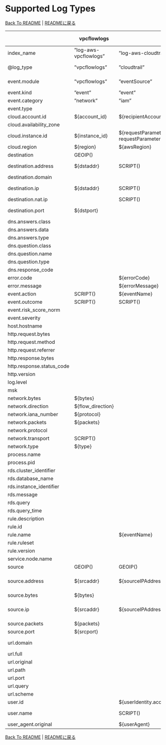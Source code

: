 # Supported Log Types

[Back To README](../README.md) | [READMEに戻る](../README_ja.md)

|                         |     vpcflowlogs     |                                                                           cloudtrail                                                                            |          networkfirewall           |                guardduty                |                                                                                                                                            securityhub                                                                                                                                             |        nlb        |       alb        |       clb        |      s3accesslog      | cloudfront-realtime | cloudfront-standard |           waf           |   route53resolver   |       rds-postgresql       |      rds-mysql-audit      | rds-mysql-general |  rds-mysql-error  | rds-mysql-slowquery |      msk       |  workspaces-event  |   linux-secure   | linux-os-syslog |
|-------------------------|---------------------|-----------------------------------------------------------------------------------------------------------------------------------------------------------------|------------------------------------|-----------------------------------------|----------------------------------------------------------------------------------------------------------------------------------------------------------------------------------------------------------------------------------------------------------------------------------------------------|-------------------|------------------|------------------|-----------------------|---------------------|---------------------|-------------------------|---------------------|----------------------------|---------------------------|-------------------|-------------------|---------------------|----------------|--------------------|------------------|-----------------|
|index_name               |”log-aws-vpcflowlogs”|”log-aws-cloudtrail”                                                                                                                                             |”log-aws-networkfirewall”           |”log-aws-guardduty”                      |”log-aws-securityhub”                                                                                                                                                                                                                                                                               |”log-aws-elb”      |”log-aws-elb”     |”log-aws-elb”     |”log-aws-s3accesslog”  |”log-aws-cloudfront” |”log-aws-cloudfront” |”log-aws-waf”            |”log-aws-r53resolver”|”log-aws-rds-postgresql”    |”log-aws-rds-mysql”        |”log-aws-rds-mysql”|”log-aws-rds-mysql”|”log-aws-rds-mysql”  |”log-aws-msk”   |”log-aws-workspaces”|”log-linux-secure”|”log-linux-os”   |
|@log_type                |”vpcflowlogs”        |”cloudtrail”                                                                                                                                                     |”networkfirewall”                   |”guardduty”                              |”securityhub”                                                                                                                                                                                                                                                                                       |”nlb”              |”alb”             |”clb”             |”s3accesslog”          |”cloudfront-realtime”|”cloudfront-standard”|”waf”                    |”route53resolver”    |”rds-postgresql”            |”rds-mysql-audit”          |”rds-mysql-general”|”rds-mysql-error”  |”rds-mysql-slowquery”|”msk”           |”workspaces-event”  |”linux-secure”    |”linux-os-syslog”|
|event.module             |”vpcflowlogs”        |”eventSource”                                                                                                                                                    |”event.event_type”                  |”guardduty”                              |SCRIPT()                                                                                                                                                                                                                                                                                            |”nlb”              |”alb”             |”clb”             |”s3accesslog”          |”cloudfront-realtime”|”cloudfront-standard”|”waf”                    |”route53resolver”    |”rds-postgresql”            |”audit”                    |”general”          |”error”            |”slowquery”          |”msk”           |”workspaces-event”  |”linux-secure”    |”linux-os-syslog”|
|event.kind               |”event”              |”event”                                                                                                                                                          |SCRIPT()                            |”alert”                                  |”alert”                                                                                                                                                                                                                                                                                             |”event”            |”event”           |”event”           |”event”                |”event”              |”event”              |”alert”                  |”event”              |                            |                           |                   |                   |                     |                |                    |”event”           |”event”          |
|event.category           |”network”            |”iam”                                                                                                                                                            |”network”                           |SCRIPT()                                 |SCRIPT()                                                                                                                                                                                                                                                                                            |”network”          |”web”             |”web”             |”web”                  |”web”                |”web”                |”web”                    |”network”            |SCRIPT()                    |”database”                 |”database”         |”database”         |”database”           |                |”authentication”    |SCRIPT()          |SCRIPT()         |
|event.type               |                     |                                                                                                                                                                 |                                    |                                         |                                                                                                                                                                                                                                                                                                    |                   |                  |                  |                       |                     |                     |                         |                     |                            |                           |                   |                   |                     |                |                    |                  |                 |
|cloud.account.id         |${account_id}        |${recipientAccountId}                                                                                                                                            |[FromS3Key]                         |[FromS3Key]                              |${AwsAccountId}                                                                                                                                                                                                                                                                                     |[FromS3Key]        |[FromS3Key]       |[FromS3Key]       |[FromS3Key]            |[FromS3Key]          |[FromS3Key]          |SCRIPT()                 |[FromS3Key]          |[FromS3Key]                 |[FromS3Key]                |[FromS3Key]        |[FromS3Key]        |[FromS3Key]          |[FromS3Key]     |[FromS3Key]         |[FromS3Key]       |[FromS3Key]      |
|cloud.availability_zone  |                     |                                                                                                                                                                 |${availability_zone}                |                                         |                                                                                                                                                                                                                                                                                                    |                   |                  |                  |                       |                     |                     |                         |                     |                            |                           |                   |                   |                     |                |                    |                  |                 |
|cloud.instance.id        |${instance_id}       |${requestParameters.instanceId responseElements.instancesSet.items.0.instanceId requestParameters.DescribeInstanceCreditSpecificationsRequest.InstanceId.content}|                                    |${resource.instanceDetails.instanceId}   |SCRIPT()                                                                                                                                                                                                                                                                                            |                   |                  |                  |                       |                     |                     |                         |${instance}          |                            |                           |                   |                   |                     |                |                    |SCRIPT()          |SCRIPT()         |
|cloud.region             |${region}            |${awsRegion}                                                                                                                                                     |[FromS3Key]                         |[FromS3Key]                              |${Resources.0.Region}                                                                                                                                                                                                                                                                               |[FromS3Key]        |[FromS3Key]       |[FromS3Key]       |SCRIPT()               |”global”             |”global”             |SCRIPT()                 |${region}            |[FromS3Key]                 |[FromS3Key]                |[FromS3Key]        |[FromS3Key]        |[FromS3Key]          |[FromS3Key]     |[FromS3Key]         |[FromS3Key]       |[FromS3Key]      |
|destination              |GEOIP()              |                                                                                                                                                                 |GEOIP()                             |GEOIP()                                  |GEOIP()                                                                                                                                                                                                                                                                                             |GEOIP()            |GEOIP()           |GEOIP()           |                       |                     |                     |                         |                     |                            |                           |                   |                   |                     |                |                    |                  |                 |
|destination.address      |${dstaddr}           |SCRIPT()                                                                                                                                                         |                                    |SCRIPT()                                 |${ProductFields.aws/guardduty/resource/instanceDetails/networkInterfaces.0_/privateIpAddress ProductFields.aws/guardduty/service/action/networkConnectionAction/localIpDetails/ipAddressV4}                                                                                                         |${destination_ip}  |${target_ip}      |${backend_ip}     |${EndPoint}            |                     |                     |                         |                     |                            |                           |                   |                   |                     |                |                    |                  |                 |
|destination.domain       |                     |                                                                                                                                                                 |                                    |                                         |                                                                                                                                                                                                                                                                                                    |                   |                  |                  |${EndPoint}            |                     |                     |                         |                     |                            |                           |                   |                   |                     |                |                    |                  |                 |
|destination.ip           |${dstaddr}           |SCRIPT()                                                                                                                                                         |${event.dest_ip}                    |SCRIPT()                                 |${ProductFields.aws/guardduty/resource/instanceDetails/networkInterfaces.0_/privateIpAddress ProductFields.aws/guardduty/service/action/networkConnectionAction/localIpDetails/ipAddressV4}                                                                                                         |${destination_ip}  |${target_ip}      |${backend_ip}     |                       |                     |                     |                         |                     |                            |                           |                   |                   |                     |                |                    |                  |                 |
|destination.nat.ip       |                     |SCRIPT()                                                                                                                                                         |                                    |SCRIPT()                                 |${ProductFields.aws/guardduty/resource/instanceDetails/networkInterfaces.0_/publicIp}                                                                                                                                                                                                               |                   |                  |                  |                       |                     |                     |                         |                     |                            |                           |                   |                   |                     |                |                    |                  |                 |
|destination.port         |${dstport}           |                                                                                                                                                                 |${event.dest_port}                  |SCRIPT()                                 |${ProductFields.aws/guardduty/service/action/portProbeAction/portProbeDetails/localPortDetails.0_/port ProductFields.aws/guardduty/service/action/networkConnectionAction/localPortDetails/port}                                                                                                    |${destination_port}|${target_port}    |${backend_port}   |                       |                     |                     |                         |                     |                            |                           |                   |                   |                     |                |                    |                  |                 |
|dns.answers.class        |                     |                                                                                                                                                                 |                                    |                                         |                                                                                                                                                                                                                                                                                                    |                   |                  |                  |                       |                     |                     |                         |${answers.0.Class}   |                            |                           |                   |                   |                     |                |                    |                  |                 |
|dns.answers.data         |                     |                                                                                                                                                                 |                                    |                                         |                                                                                                                                                                                                                                                                                                    |                   |                  |                  |                       |                     |                     |                         |SCRIPT()             |                            |                           |                   |                   |                     |                |                    |                  |                 |
|dns.answers.type         |                     |                                                                                                                                                                 |                                    |                                         |                                                                                                                                                                                                                                                                                                    |                   |                  |                  |                       |                     |                     |                         |${answers.0.Type}    |                            |                           |                   |                   |                     |                |                    |                  |                 |
|dns.question.class       |                     |                                                                                                                                                                 |                                    |                                         |                                                                                                                                                                                                                                                                                                    |                   |                  |                  |                       |                     |                     |                         |${query_class}       |                            |                           |                   |                   |                     |                |                    |                  |                 |
|dns.question.name        |                     |                                                                                                                                                                 |                                    |${service.action.dnsRequestAction.domain}|${ProductFields.aws/guardduty/service/action/dnsRequestAction/domain}                                                                                                                                                                                                                               |                   |                  |                  |                       |                     |                     |                         |SCRIPT()             |                            |                           |                   |                   |                     |                |                    |                  |                 |
|dns.question.type        |                     |                                                                                                                                                                 |                                    |                                         |                                                                                                                                                                                                                                                                                                    |                   |                  |                  |                       |                     |                     |                         |${query_type}        |                            |                           |                   |                   |                     |                |                    |                  |                 |
|dns.response_code        |                     |                                                                                                                                                                 |                                    |                                         |                                                                                                                                                                                                                                                                                                    |                   |                  |                  |                       |                     |                     |                         |${rcode}             |                            |                           |                   |                   |                     |                |                    |                  |                 |
|error.code               |                     |${errorCode}                                                                                                                                                     |                                    |                                         |                                                                                                                                                                                                                                                                                                    |                   |                  |                  |                       |                     |                     |                         |                     |                            |                           |                   |                   |                     |                |                    |                  |                 |
|error.message            |                     |${errorMessage}                                                                                                                                                  |                                    |                                         |                                                                                                                                                                                                                                                                                                    |                   |                  |                  |                       |                     |                     |                         |                     |                            |                           |                   |                   |                     |                |                    |                  |                 |
|event.action             |SCRIPT()             |${eventName}                                                                                                                                                     |${event.alert.action}               |                                         |                                                                                                                                                                                                                                                                                                    |                   |                  |                  |                       |                     |                     |${action}                |                     |SCRIPT()                    |                           |                   |                   |                     |                |                    |SCRIPT()          |SCRIPT()         |
|event.outcome            |SCRIPT()             |SCRIPT()                                                                                                                                                         |                                    |                                         |                                                                                                                                                                                                                                                                                                    |                   |                  |                  |                       |                     |                     |                         |                     |SCRIPT()                    |                           |                   |                   |                     |                |”success”           |SCRIPT()          |SCRIPT()         |
|event.risk_score_norm    |                     |                                                                                                                                                                 |                                    |                                         |${Severity.Normalized}                                                                                                                                                                                                                                                                              |                   |                  |                  |                       |                     |                     |                         |                     |                            |                           |                   |                   |                     |                |                    |                  |                 |
|event.severity           |                     |                                                                                                                                                                 |${event.alert.severity}             |${severity}                              |${Severity.Product}                                                                                                                                                                                                                                                                                 |                   |                  |                  |                       |                     |                     |                         |                     |                            |                           |                   |                   |                     |                |                    |                  |                 |
|host.hostname            |                     |                                                                                                                                                                 |                                    |                                         |                                                                                                                                                                                                                                                                                                    |                   |                  |                  |                       |                     |                     |                         |                     |                            |                           |                   |                   |                     |                |                    |${hostname}       |${hostname}      |
|http.request.bytes       |                     |                                                                                                                                                                 |                                    |                                         |                                                                                                                                                                                                                                                                                                    |${received_bytes}  |${received_bytes} |${received_bytes} |                       |${cs_bytes}          |${cs_bytes}          |                         |                     |                            |                           |                   |                   |                     |                |                    |                  |                 |
|http.request.method      |                     |                                                                                                                                                                 |${event.http.http_method}           |                                         |                                                                                                                                                                                                                                                                                                    |                   |${http_method}    |${http_method}    |${RequestURI_operation}|${cs_method}         |${cs_method}         |${httpRequest.httpMethod}|                     |                            |                           |                   |                   |                     |                |                    |                  |                 |
|http.request.referrer    |                     |                                                                                                                                                                 |                                    |                                         |                                                                                                                                                                                                                                                                                                    |                   |                  |                  |${Referrer}            |${cs_referer}        |${cs_referer}        |SCRIPT()                 |                     |                            |                           |                   |                   |                     |                |                    |                  |                 |
|http.response.bytes      |                     |                                                                                                                                                                 |                                    |                                         |                                                                                                                                                                                                                                                                                                    |${sent_bytes}      |${sent_bytes}     |${sent_bytes}     |${BytesSent}           |${sc_bytes}          |${sc_bytes}          |                         |                     |                            |                           |                   |                   |                     |                |                    |                  |                 |
|http.response.status_code|                     |                                                                                                                                                                 |                                    |                                         |                                                                                                                                                                                                                                                                                                    |                   |${elb_status_code}|${elb_status_code}|${HTTPstatus}          |${sc_status}         |${sc_status}         |                         |                     |                            |                           |                   |                   |                     |                |                    |                  |                 |
|http.version             |                     |                                                                                                                                                                 |                                    |                                         |                                                                                                                                                                                                                                                                                                    |                   |${http_version}   |${http_version}   |                       |SCRIPT()             |SCRIPT()             |SCRIPT()                 |                     |                            |                           |                   |                   |                     |                |                    |                  |                 |
|log.level                |                     |                                                                                                                                                                 |                                    |                                         |                                                                                                                                                                                                                                                                                                    |                   |                  |                  |                       |                     |                     |                         |                     |${postgresql_log_level}     |                           |                   |${mysql_log_level} |                     |${msk_log_level}|                    |                  |                 |
|msk                      |                     |                                                                                                                                                                 |                                    |                                         |                                                                                                                                                                                                                                                                                                    |                   |                  |                  |                       |                     |                     |                         |                     |                            |                           |                   |                   |                     |SCRIPT()        |                    |                  |                 |
|network.bytes            |${bytes}             |                                                                                                                                                                 |${event.netflow.bytes}              |                                         |                                                                                                                                                                                                                                                                                                    |                   |                  |                  |                       |                     |                     |                         |                     |                            |                           |                   |                   |                     |                |                    |                  |                 |
|network.direction        |${flow_direction}    |                                                                                                                                                                 |                                    |SCRIPT()                                 |                                                                                                                                                                                                                                                                                                    |                   |                  |                  |                       |                     |                     |                         |                     |                            |                           |                   |                   |                     |                |                    |                  |                 |
|network.iana_number      |${protocol}          |                                                                                                                                                                 |                                    |                                         |                                                                                                                                                                                                                                                                                                    |                   |                  |                  |                       |                     |                     |                         |                     |                            |                           |                   |                   |                     |                |                    |                  |                 |
|network.packets          |${packets}           |                                                                                                                                                                 |${event.netflow.pkts}               |                                         |                                                                                                                                                                                                                                                                                                    |                   |                  |                  |                       |                     |                     |                         |                     |                            |                           |                   |                   |                     |                |                    |                  |                 |
|network.protocol         |                     |                                                                                                                                                                 |${event.app_proto}                  |                                         |                                                                                                                                                                                                                                                                                                    |                   |                  |                  |                       |                     |                     |                         |                     |                            |                           |                   |                   |                     |                |                    |                  |                 |
|network.transport        |SCRIPT()             |                                                                                                                                                                 |SCRIPT()                            |                                         |                                                                                                                                                                                                                                                                                                    |                   |                  |                  |                       |                     |                     |                         |                     |                            |                           |                   |                   |                     |                |                    |                  |                 |
|network.type             |${type}              |                                                                                                                                                                 |                                    |                                         |                                                                                                                                                                                                                                                                                                    |                   |                  |                  |                       |                     |                     |                         |                     |                            |                           |                   |                   |                     |                |                    |                  |                 |
|process.name             |                     |                                                                                                                                                                 |                                    |                                         |                                                                                                                                                                                                                                                                                                    |                   |                  |                  |                       |                     |                     |                         |                     |                            |                           |                   |                   |                     |                |                    |${proc}           |${proc}          |
|process.pid              |                     |                                                                                                                                                                 |                                    |                                         |                                                                                                                                                                                                                                                                                                    |                   |                  |                  |                       |                     |                     |                         |                     |${postgresql_pid}           |                           |                   |                   |                     |                |                    |${pid}            |${pid}           |
|rds.cluster_identifier   |                     |                                                                                                                                                                 |                                    |                                         |                                                                                                                                                                                                                                                                                                    |                   |                  |                  |                       |                     |                     |                         |                     |SCRIPT()                    |                           |                   |                   |SCRIPT()             |                |                    |                  |                 |
|rds.database_name        |                     |                                                                                                                                                                 |                                    |                                         |                                                                                                                                                                                                                                                                                                    |                   |                  |                  |                       |                     |                     |                         |                     |${postgresql_database}      |${mysql_database}          |                   |                   |                     |                |                    |                  |                 |
|rds.instance_identifier  |                     |                                                                                                                                                                 |                                    |                                         |                                                                                                                                                                                                                                                                                                    |                   |                  |                  |                       |                     |                     |                         |                     |SCRIPT()                    |                           |                   |                   |SCRIPT()             |                |                    |                  |                 |
|rds.message              |                     |                                                                                                                                                                 |                                    |                                         |                                                                                                                                                                                                                                                                                                    |                   |                  |                  |                       |                     |                     |                         |                     |${postgresql_message}       |                           |                   |${mysql_message}   |                     |                |                    |                  |                 |
|rds.query                |                     |                                                                                                                                                                 |                                    |                                         |                                                                                                                                                                                                                                                                                                    |                   |                  |                  |                       |                     |                     |                         |                     |SCRIPT()                    |SCRIPT()                   |SCRIPT()           |SCRIPT()           |SCRIPT()             |                |                    |                  |                 |
|rds.query_time           |                     |                                                                                                                                                                 |                                    |                                         |                                                                                                                                                                                                                                                                                                    |                   |                  |                  |                       |                     |                     |                         |                     |SCRIPT()                    |                           |                   |                   |${mysql_query_time}  |                |                    |                  |                 |
|rule.description         |                     |                                                                                                                                                                 |                                    |${title}                                 |${Description}                                                                                                                                                                                                                                                                                      |                   |                  |                  |                       |                     |                     |                         |                     |                            |                           |                   |                   |                     |                |                    |                  |                 |
|rule.id                  |                     |                                                                                                                                                                 |${event.alert.signature_id}         |                                         |                                                                                                                                                                                                                                                                                                    |                   |                  |                  |                       |                     |                     |                         |                     |                            |                           |                   |                   |                     |                |                    |                  |                 |
|rule.name                |                     |${eventName}                                                                                                                                                     |${event.alert.signature}            |${type}                                  |${Types}                                                                                                                                                                                                                                                                                            |                   |                  |                  |                       |                     |                     |${terminatingRuleId}     |                     |                            |                           |                   |                   |                     |                |                    |                  |                 |
|rule.ruleset             |                     |                                                                                                                                                                 |                                    |                                         |                                                                                                                                                                                                                                                                                                    |                   |                  |                  |                       |                     |                     |SCRIPT()                 |                     |                            |                           |                   |                   |                     |                |                    |                  |                 |
|rule.version             |                     |                                                                                                                                                                 |${event.alert.rev}                  |                                         |                                                                                                                                                                                                                                                                                                    |                   |                  |                  |                       |                     |                     |                         |                     |                            |                           |                   |                   |                     |                |                    |                  |                 |
|service.node.name        |                     |                                                                                                                                                                 |${firewall_name}                    |                                         |                                                                                                                                                                                                                                                                                                    |                   |                  |                  |                       |                     |                     |                         |                     |                            |                           |                   |                   |                     |                |                    |                  |                 |
|source                   |GEOIP()              |GEOIP()                                                                                                                                                          |GEOIP()                             |GEOIP()                                  |GEOIP()                                                                                                                                                                                                                                                                                             |GEOIP()            |GEOIP()           |GEOIP()           |GEOIP()                |GEOIP()              |GEOIP()              |GEOIP()                  |                     |                            |                           |                   |                   |                     |                |GEOIP()             |GEOIP()           |GEOIP()          |
|source.address           |${srcaddr}           |${sourceIPAddress}                                                                                                                                               |                                    |SCRIPT()                                 |${ProductFields.aws/guardduty/service/action/awsApiCallAction/remoteIpDetails/ipAddressV4 ProductFields.aws/guardduty/service/action/networkConnectionAction/remoteIpDetails/ipAddressV4 ProductFields.aws/guardduty/service/action/portProbeAction/portProbeDetails.0_/remoteIpDetails/ipAddressV4}|${client_ip}       |${client_ip}      |${client_ip}      |${RemoteIP}            |${c_ip}              |${c_ip}              |${httpRequest.clientIp}  |${srcaddr}           |${postgresql_source_address}|${mysql_host}              |                   |                   |                     |                |                    |                  |                 |
|source.bytes             |${bytes}             |                                                                                                                                                                 |${event.netflow.bytes}              |                                         |                                                                                                                                                                                                                                                                                                    |                   |                  |                  |                       |                     |                     |                         |                     |                            |                           |                   |                   |                     |                |                    |                  |                 |
|source.ip                |${srcaddr}           |${sourceIPAddress}                                                                                                                                               |${event.src_ip}                     |SCRIPT()                                 |${ProductFields.aws/guardduty/service/action/awsApiCallAction/remoteIpDetails/ipAddressV4 ProductFields.aws/guardduty/service/action/networkConnectionAction/remoteIpDetails/ipAddressV4 ProductFields.aws/guardduty/service/action/portProbeAction/portProbeDetails.0_/remoteIpDetails/ipAddressV4}|${client_ip}       |${client_ip}      |${client_ip}      |${RemoteIP}            |${c_ip}              |${c_ip}              |${httpRequest.clientIp}  |${srcaddr}           |${postgresql_source_address}|${mysql_host}              |                   |                   |${mysql_source_ip}   |                |${clientIpAddress}  |SCRIPT()          |SCRIPT()         |
|source.packets           |${packets}           |                                                                                                                                                                 |${event.netflow.pkts}               |                                         |                                                                                                                                                                                                                                                                                                    |                   |                  |                  |                       |                     |                     |                         |                     |                            |                           |                   |                   |                     |                |                    |                  |                 |
|source.port              |${srcport}           |                                                                                                                                                                 |${event.src_port}                   |SCRIPT()                                 |${ProductFields.aws/guardduty/service/action/networkConnectionAction/remotePortDetails/port}                                                                                                                                                                                                        |${client_port}     |${client_port}    |${client_port}    |                       |${c_port}            |${c_port}            |                         |${srcport}           |${postgresql_source_port}   |                           |                   |                   |                     |                |                    |SCRIPT()          |SCRIPT()         |
|url.domain               |                     |                                                                                                                                                                 |${event.http.hostname event.tls.sni}|                                         |                                                                                                                                                                                                                                                                                                    |${domain_name}     |${http_host}      |${http_host}      |${EndPoint}            |${cs_host}           |${x_host_header}     |                         |                     |                            |                           |                   |                   |                     |                |                    |                  |                 |
|url.full                 |                     |                                                                                                                                                                 |                                    |                                         |                                                                                                                                                                                                                                                                                                    |                   |SCRIPT()          |SCRIPT()          |                       |SCRIPT()             |SCRIPT()             |                         |                     |                            |                           |                   |                   |                     |                |                    |                  |                 |
|url.original             |                     |                                                                                                                                                                 |                                    |                                         |                                                                                                                                                                                                                                                                                                    |                   |                  |                  |${RequestURI_key}      |                     |                     |                         |                     |                            |                           |                   |                   |                     |                |                    |                  |                 |
|url.path                 |                     |                                                                                                                                                                 |                                    |                                         |                                                                                                                                                                                                                                                                                                    |                   |${http_path}      |${http_path}      |                       |SCRIPT()             |${cs_uri_stem}       |${httpRequest.uri}       |                     |                            |                           |                   |                   |                     |                |                    |                  |                 |
|url.port                 |                     |                                                                                                                                                                 |                                    |                                         |                                                                                                                                                                                                                                                                                                    |${destination_port}|${http_port}      |${http_port}      |                       |                     |                     |                         |                     |                            |                           |                   |                   |                     |                |                    |                  |                 |
|url.query                |                     |                                                                                                                                                                 |                                    |                                         |                                                                                                                                                                                                                                                                                                    |                   |${http_query}     |${http_query}     |                       |${cs_uri_query}      |${cs_uri_query}      |${httpRequest.args}      |                     |                            |                           |                   |                   |                     |                |                    |                  |                 |
|url.scheme               |                     |                                                                                                                                                                 |                                    |                                         |                                                                                                                                                                                                                                                                                                    |                   |${http_protocol}  |${http_protocol}  |                       |${cs_protocol}       |${cs_protocol}       |                         |                     |                            |                           |                   |                   |                     |                |                    |                  |                 |
|user.id                  |                     |${userIdentity.accessKeyId}                                                                                                                                      |                                    |${resource.accessKeyDetails.accessKeyId} |SCRIPT()                                                                                                                                                                                                                                                                                            |                   |                  |                  |                       |                     |                     |                         |                     |                            |                           |                   |                   |                     |                |                    |SCRIPT()          |SCRIPT()         |
|user.name                |                     |SCRIPT()                                                                                                                                                         |                                    |${resource.accessKeyDetails.userName}    |SCRIPT()                                                                                                                                                                                                                                                                                            |                   |                  |                  |SCRIPT()               |                     |                     |                         |                     |${postgresql_user}          |${mysql_username rds.query}|                   |                   |${mysql_username}    |                |                    |SCRIPT()          |SCRIPT()         |
|user_agent.original      |                     |${userAgent}                                                                                                                                                     |${event.http.http_user_agent}       |                                         |                                                                                                                                                                                                                                                                                                    |                   |${useragent}      |${useragent}      |${UserAgent}           |SCRIPT()             |SCRIPT()             |SCRIPT()                 |                     |                            |                           |                   |                   |                     |                |                    |                  |                 |

[Back To README](../README.md) | [READMEに戻る](../README_ja.md)
